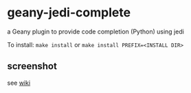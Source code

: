 geany-jedi-complete
====================

a Geany plugin to provide code completion (Python) using jedi

To install:
`make install`
or
`make install PREFIX=<INSTALL DIR>`

## screenshot
see [wiki](https://github.com/notetau/geany-clang-complete/wiki)
